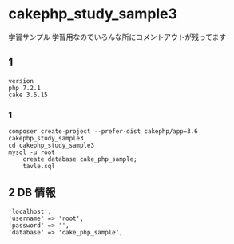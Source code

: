 # cakephp_study_sample3
 学習サンプル
 学習用なのでいろんな所にコメントアウトが残ってます
## 1
```
version
php 7.2.1
cake 3.6.15
```
### 1
```
composer create-project --prefer-dist cakephp/app=3.6 cakephp_study_sample3
cd cakephp_study_sample3
mysql -u root
    create database cake_php_sample;
    tavle.sql
```
## 2 DB 情報
```
'localhost',
'username' => 'root',
'password' => '',
'database' => 'cake_php_sample',
```
